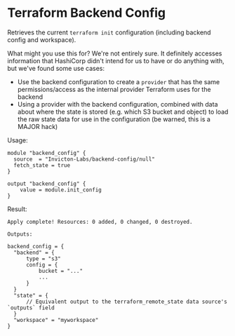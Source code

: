 # Terraform Backend Config
Retrieves the current `terraform init` configuration (including backend config and workspace).

What might you use this for? We're not entirely sure. It definitely accesses information that HashiCorp didn't intend for us to have or do anything with, but we've found some use cases:
- Use the backend configuration to create a `provider` that has the same permissions/access as the internal provider Terraform uses for the backend
- Using a provider with the backend configuration, combined with data about where the state is stored (e.g. which S3 bucket and object) to load the raw state data for use in the configuration (be warned, this is a MAJOR hack)

Usage:
```
module "backend_config" {
  source  = "Invicton-Labs/backend-config/null"
  fetch_state = true
}

output "backend_config" {
    value = module.init_config
}
```

Result:
```
Apply complete! Resources: 0 added, 0 changed, 0 destroyed.

Outputs:

backend_config = {
  "backend" = {
      type = "s3"
      config = {
          bucket = "..."
          ...
      }
  }
  "state" = {
      // Equivalent output to the terraform_remote_state data source's `outputs` field
  }
  "workspace" = "myworkspace"
}
```

